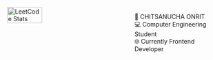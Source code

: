 <div style="display: flex; gap:70px;">
    <img src="https://leetcard.jacoblin.cool/BB1G1016?theme=dark&font=ABeeZee" alt="LeetCode Stats" style="width: 40%;"/>
    <div style="display: flex; justify-content: start;width: 40%; align-items:center;">
     <ul>
      <div style="">&#128119; CHITSANUCHA ONRIT</div>
      <div>&#128187; Computer Engineering Student</div>
      <div>&#127760; Currently Frontend Developer</div>
      </ul>
    </div>
  </div>
